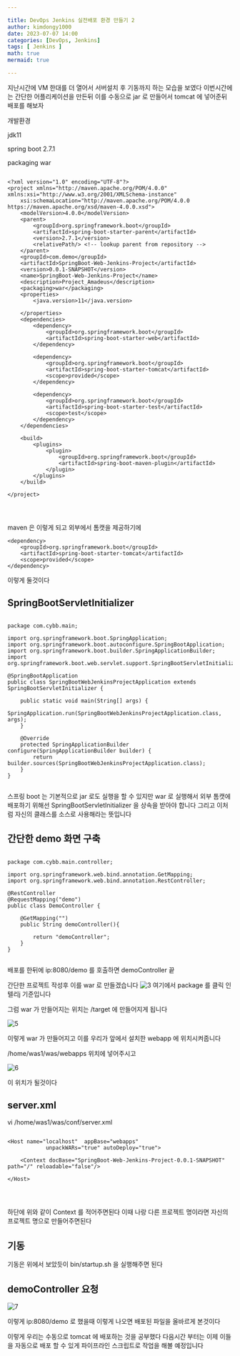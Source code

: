```yaml
---

title: DevOps Jenkins 실전배포 환경 만들기 2
author: kimdongy1000
date: 2023-07-07 14:00
categories: [DevOps, Jenkins]
tags: [ Jenkins ]
math: true
mermaid: true

---
```


지난시간에 VM 한대를 더 열어서 서버설치 후 기동까지 하는 모습을 보였다 이번시간에는 간단한 어플리케이션을 만든뒤 이를 수동으로 jar 로 만들어서 tomcat 에 넣어준뒤 배포를 해보자 



개발환경 

jdk11 

spring boot 2.7.1

packaging war



```

<?xml version="1.0" encoding="UTF-8"?>
<project xmlns="http://maven.apache.org/POM/4.0.0" xmlns:xsi="http://www.w3.org/2001/XMLSchema-instance"
	xsi:schemaLocation="http://maven.apache.org/POM/4.0.0 https://maven.apache.org/xsd/maven-4.0.0.xsd">
	<modelVersion>4.0.0</modelVersion>
	<parent>
		<groupId>org.springframework.boot</groupId>
		<artifactId>spring-boot-starter-parent</artifactId>
		<version>2.7.1</version>
		<relativePath/> <!-- lookup parent from repository -->
	</parent>
	<groupId>com.demo</groupId>
	<artifactId>SpringBoot-Web-Jenkins-Project</artifactId>
	<version>0.0.1-SNAPSHOT</version>
	<name>SpringBoot-Web-Jenkins-Project</name>
	<description>Project_Amadeus</description>
	<packaging>war</packaging>
	<properties>
		<java.version>11</java.version>

	</properties>
	<dependencies>
		<dependency>
			<groupId>org.springframework.boot</groupId>
			<artifactId>spring-boot-starter-web</artifactId>
		</dependency>

		<dependency>
			<groupId>org.springframework.boot</groupId>
			<artifactId>spring-boot-starter-tomcat</artifactId>
			<scope>provided</scope>
		</dependency>

		<dependency>
			<groupId>org.springframework.boot</groupId>
			<artifactId>spring-boot-starter-test</artifactId>
			<scope>test</scope>
		</dependency>
	</dependencies>

	<build>
		<plugins>
			<plugin>
				<groupId>org.springframework.boot</groupId>
				<artifactId>spring-boot-maven-plugin</artifactId>
			</plugin>
		</plugins>
	</build>

</project>




```
maven 은 이렇게 되고 외부에서 톰캣을 제공하기에 

```
<dependency>
    <groupId>org.springframework.boot</groupId>
    <artifactId>spring-boot-starter-tomcat</artifactId>
    <scope>provided</scope>
</dependency>

```

이렇게 둘것이다 

## SpringBootServletInitializer

```

package com.cybb.main;

import org.springframework.boot.SpringApplication;
import org.springframework.boot.autoconfigure.SpringBootApplication;
import org.springframework.boot.builder.SpringApplicationBuilder;
import org.springframework.boot.web.servlet.support.SpringBootServletInitializer;

@SpringBootApplication
public class SpringBootWebJenkinsProjectApplication extends SpringBootServletInitializer {

	public static void main(String[] args) {
		SpringApplication.run(SpringBootWebJenkinsProjectApplication.class, args);
	}

	@Override
	protected SpringApplicationBuilder configure(SpringApplicationBuilder builder) {
		return builder.sources(SpringBootWebJenkinsProjectApplication.class);
	}
}


```

스프링 boot 는 기본적으로 jar 로도 실행을 할 수 있지만 war 로 실행해서 외부 톰캣에 배포하기 위해선 SpringBootServletInitializer 을 상속을 받아야 합니다 
그리고 이처럼 자신의 클래스를 소스로 사용해라는 뜻입니다 

## 간단한 demo 화면 구축

```

package com.cybb.main.controller;

import org.springframework.web.bind.annotation.GetMapping;
import org.springframework.web.bind.annotation.RestController;

@RestController
@RequestMapping("demo")
public class DemoController {
    
    @GetMapping("")
    public String demoController(){
        
        return "demoController";
    }
}


```
배포를 한뒤에 ip:8080/demo 를 호출하면 demoController 끝 


간단한 프로젝트 작성후 이를 war 로 만들겠습니다 
![3](https://github.com/time-kimdongy1000/ImageStore/assets/58513678/bda19267-db8e-4097-b07f-2b4b34bee399) 여기에서 package 를 클릭 인텔리j 기준입니다 

그럼 war 가 만들어지는 위치는 /target 에 만들어지게 됩니다 

![5](https://github.com/time-kimdongy1000/ImageStore/assets/58513678/99aad310-efed-4fee-a368-a17fa8e1c70b)

이렇게 war 가 만들어지고 이를 우리가 앞에서 설치한 webapp 에 위치시켜줍니다 

/home/was1/was/webapps 위치에 넣어주시고 

![6](https://github.com/time-kimdongy1000/ImageStore/assets/58513678/dd39e4d2-40dd-4f0e-95c7-5ad1d67f1100)

이 위치가 될것이다 

## server.xml 

vi /home/was1/was/conf/server.xml

```

<Host name="localhost"  appBase="webapps"
            unpackWARs="true" autoDeploy="true">

    <Context docBase="SpringBoot-Web-Jenkins-Project-0.0.1-SNAPSHOT" path="/" reloadable="false"/>

</Host>




```

하단에 위와 같이 Context 를 적어주면된다 이때 나랑 다른 프로젝트 명이라면 자신의 프로젝트 명으로 만들어주면된다 

## 기동 

기동은 위에서 보았듯이 bin/startup.sh 을 실행해주면 된다 

## demoController 요청

![7](https://github.com/time-kimdongy1000/ImageStore/assets/58513678/3e924d5f-8b24-4bb7-9e14-d337fc553c17)


이렇게 ip:8080/demo 로 했을때 이렇게 나오면 배포된 파일을 올바르게 본것이다 

이렇게 우리는 수동으로 tomcat 에 배포하는 것을 공부했다 다음시간 부터는 이제 이들을 자동으로 배포 할 수 있게 파이프라인 스크립트로 작업을 해볼 예정입니다 




